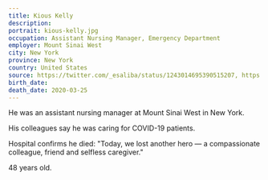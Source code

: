 ```yaml
---
title: Kious Kelly
description: 
portrait: kious-kelly.jpg
occupation: Assistant Nursing Manager, Emergency Department
employer: Mount Sinai West
city: New York
province: New York
country: United States
source: https://twitter.com/_esaliba/status/1243014695390515207, https://twitter.com/_esaliba/status/1243290056107929600, https://www.nbcnews.com/health/health-care/there-s-only-going-be-more-nyc-nurse-dies-after-n1169586, https://www.msn.com/en-us/news/us/nyc-nurse-on-coronavirus-front-lines-dies-from-covid-19-after-texting-sister-im-okay/ar-BB11NoUD
birth_date: 
death_date: 2020-03-25
---
```


He was an assistant nursing manager at Mount Sinai West in New York. 

His colleagues say he was caring for COVID-19 patients. 

Hospital confirms he died: "Today, we lost another hero — a compassionate colleague, friend and selfless caregiver."

48 years old.
